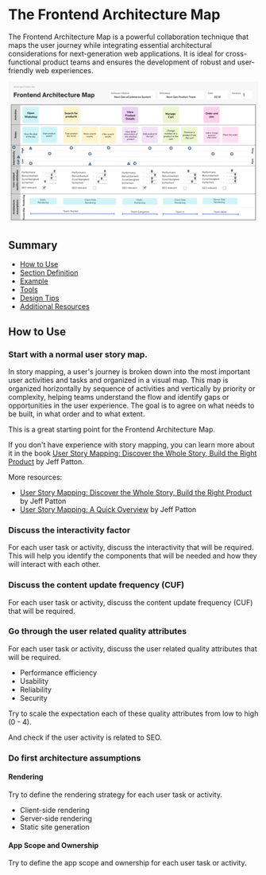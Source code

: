 # The Frontend Architecture Map

The Frontend Architecture Map is a powerful collaboration technique that maps the user journey while integrating essential 
architectural considerations for next-generation web applications. It is ideal for cross-functional product teams and ensures the 
development of robust and user-friendly web experiences.

![Frontend Architecture Map](resources/example-frontend-architecture-map-en.png "The Frontend Architecture Map V1")

## Summary

- [How to Use](#how-to-use)
- [Section Definition](#section-definitions)
- [Example](#example)
- [Tools](#tools)
- [Design Tips](#design-tips)
- [Additional Resources](#additional-resources)

## How to Use

### Start with a normal user story map.

In story mapping, a user's journey is broken down into the most important user activities and tasks and organized in a visual map. This map is organized horizontally by sequence of activities and vertically by priority or complexity, helping teams understand the flow and identify gaps or opportunities in the user experience. The goal is to agree on what needs to be built, in what order and to what extent.

This is a great starting point for the Frontend Architecture Map.

If you don't have experience with story mapping, you can learn more about it in the book [User Story Mapping: Discover the Whole Story, Build the Right Product](https://amzn.to/4dBS5mc) by Jeff Patton.

More resources:
- [User Story Mapping: Discover the Whole Story, Build the Right Product](https://amzn.to/4dBS5mc) by Jeff Patton
- [User Story Mapping: A Quick Overview](https://jpattonassociates.com/story-mapping/) by Jeff Patton


### Discuss the interactivity factor

For each user task or activity, discuss the interactivity that will be required. This will help you identify the components that will be needed and how they will interact with each other.

### Discuss the content update frequency (CUF)

For each user task or activity, discuss the content update frequency (CUF) that will be required. 


### Go through the user related quality attributes

For each user task or activity, discuss the user related quality attributes that will be required.

* Performance efficiency
* Usability
* Reliability
* Security

Try to scale the expectation each of these quality attributes from low to high (0 - 4).

And check if the user activity is related to SEO.


### Do first architecture assumptions

#### Rendering

Try to define the rendering strategy for each user task or activity.

* Client-side rendering
* Server-side rendering
* Static site generation

#### App Scope and Ownership

Try to define the app scope and ownership for each user task or activity.
